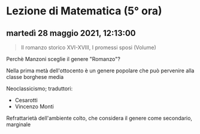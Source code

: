 # Lezione di Matematica (5° ora)

## martedì 28 maggio 2021, 12:13:00


> Il romanzo storico XVI-XVIII, I promessi sposi (Volume)

Perchè Manzoni sceglie il genere "Romanzo"?

Nella prima metà dell'ottocento è un genere popolare che può pervenire alla classe borghese media

Neoclassicismo; traduttori:
* Cesarotti
* Vincenzo Monti

Refrattarietà dell'ambiente colto, che considera il genere come secondario, marginale
<!--stackedit_data:
eyJoaXN0b3J5IjpbMTcwODUxNzc3NSwtMTIxOTQ3NTQzOF19
-->